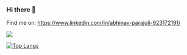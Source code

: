 ### Hi there 👋

<!--
**AbhiPj/AbhiPj** is a ✨ _special_ ✨ repository because its `README.md` (this file) appears on your GitHub profile.

Here are some ideas to get you started:

- 🔭 I’m currently working on ...
- 🌱 I’m currently learning ...
- 👯 I’m looking to collaborate on ...
- 🤔 I’m looking for help with ...
- 💬 Ask me about ...
- 📫 How to reach me: ...
- 😄 Pronouns: ...
- ⚡ Fun fact: ...
-->
Find me on: https://www.linkedin.com/in/abhinav-parajuli-923172191/

<!--[![GitHub Streak](https://github-readme-streak-stats.herokuapp.com/?user=AbhiPj)](https://git.io/streak-stats)-->

![](https://komarev.com/ghpvc/?username=AbhiPj)

[![Top Langs](https://github-readme-stats.vercel.app/api/top-langs/?username=AbhiPj&layout=compact)](https://github.com/AbhiPj/github-readme-stats)
